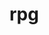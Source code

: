 # rpg
<!DOCTYPE html>
<html lang="pt-br">
<head>
<meta charset="UTF-8">
<meta name="viewport" content="width=device-width, initial-scale=1.0">
<title>culinaria</title>
</head>
<body>
<p></p>
<img src="" alt="">
</body>
</html>
